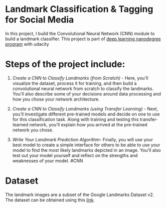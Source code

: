 # Landmark Classification & Tagging for Social Media
In this project, I build the Convolutional Neural Network (CNN) module to build a landmark classifier. This project is part of [deep learning nanodegree program](https://www.udacity.com/course/deep-learning-nanodegree--nd101?utm_source=gsem_brand&utm_medium=ads_r&utm_campaign=12907727449_c&utm_term=121152412746&utm_keyword=nanodegree%20deep%20learning_e&gclid=Cj0KCQiAuvOPBhDXARIsAKzLQ8FAvwPPKAF_H4dDtoM72ul1lKBTcQeUHrankyOSeiNxB5F-l5LHvIoaAmsAEALw_wcB) with udacity

# Steps of the project include:

1) *Create a CNN to Classify Landmarks (from Scratch)* - Here, you'll visualize the dataset, process it for training, and then build a convolutional neural network from scratch to classify the landmarks. You'll also describe some of your decisions around data processing and how you chose your network architecture.

2) *Create a CNN to Classify Landmarks (using Transfer Learning)* - Next, you'll investigate different pre-trained models and decide on one to use for this classification task. Along with training and testing this transfer-learned network, you'll explain how you arrived at the pre-trained network you chose.

3) *Write Your Landmark Prediction Algorithm*- Finally, you will use your best model to create a simple interface for others to be able to use your model to find the most likely landmarks depicted in an image. You'll also test out your model yourself and reflect on the strengths and weaknesses of your model. #CNN

# Dataset
The landmark images are a subset of the Google Landmarks Dataset v2. The dataset can be obtained using this [link](https://www.kaggle.com/google/google-landmarks-dataset).


